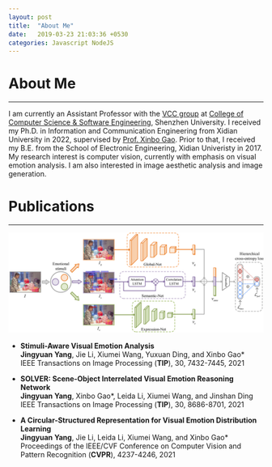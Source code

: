 ```yaml
---
layout: post
title:  "About Me"
date:   2019-03-23 21:03:36 +0530
categories: Javascript NodeJS
---
```


# About Me
---

I am currently an Assistant Professor with the [VCC group](https://vcc.tech/index.html) at [College of Computer Science & Software Engineering](https://csse.szu.edu.cn/), Shenzhen University. I received my Ph.D. in Information and Communication Engineering from Xidian University in 2022, supervised by [Prof. Xinbo Gao](https://see.xidian.edu.cn/faculty/xbgao/). Prior to that, I received my B.E. from the School of Electronic Engineering, Xidian Univeristy in 2017. My research interest is computer vision, currently with emphasis on visual emotion analysis. I am also interested in image aesthetic analysis and image generation.

# Publications
---

![](../assets/1.png)
- **Stimuli-Aware Visual Emotion Analysis** 
    <br>**Jingyuan Yang**, Jie Li, Xiumei Wang, Yuxuan Ding, and Xinbo Gao\*
    <br>IEEE Transactions on Image Processing (**TIP**), 30, 7432-7445, 2021
    
- **SOLVER: Scene-Object Interrelated Visual Emotion Reasoning Network** 
    <br>**Jingyuan Yang**, Xinbo Gao\*, Leida Li, Xiumei Wang, and Jinshan Ding
    <br>IEEE Transactions on Image Processing (**TIP**), 30, 8686-8701, 2021
    
- **A Circular-Structured Representation for Visual Emotion Distribution Learning** 
    <br>**Jingyuan Yang**, Jie Li, Leida Li, Xiumei Wang, and Xinbo Gao\*
    <br>Proceedings of the IEEE/CVF Conference on Computer Vision and Pattern Recognition (**CVPR**), 4237-4246, 2021









